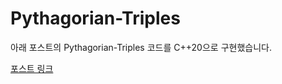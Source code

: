 # Pythagorian-Triples

아래 포스트의 Pythagorian-Triples 코드를 C++20으로 구현했습니다.

[포스트 링크](https://ericniebler.com/2018/12/05/standard-ranges/ "https://ericniebler.com/2018/12/05/standard-ranges/")
